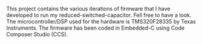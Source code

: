 This project contains the various iterations of firmware that I have developed to run my reduced-switched-capacitor. Fell free to have a look. The microcontroller/DSP used for the hardware is TMS320F28335 by Texas Instruments. The firmware has been coded in Embedded-C using Code Composer Studio (CCS).
